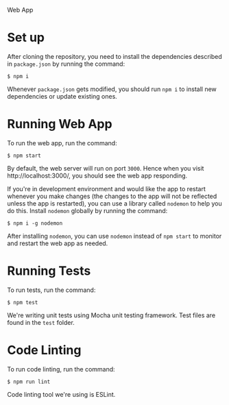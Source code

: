 Web App

# Set up

After cloning the repository, you need to install the dependencies described in `package.json` by running the command:

    $ npm i
    
Whenever `package.json` gets modified, you should run `npm i` to install new dependencies or update existing ones.

# Running Web App

To run the web app, run the command:

    $ npm start
    
By default, the web server will run on port `3000`. Hence when you visit http://localhost:3000/, you should see the web app responding.

If you're in development environment and would like the app to restart whenever you make changes (the changes to the app will not be reflected unless the app is restarted), you can use a library called `nodemon` to help you do this. Install `nodemon` globally by running the command:

    $ npm i -g nodemon
    
After installing `nodemon`, you can use `nodemon` instead of `npm start` to monitor and restart the web app as needed.

# Running Tests

To run tests, run the command:

    $ npm test
    
We're writing unit tests using Mocha unit testing framework. Test files are found in the `test` folder.
    
# Code Linting

To run code linting, run the command:

    $ npm run lint
    
Code linting tool we're using is ESLint.